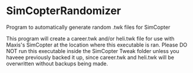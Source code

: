 # SimCopterRandomizer
Program to automatically generate random .twk files for SimCopter

This program will create a career.twk and/or heli.twk file for use with Maxis's SimCopter at the location where this executable is ran.
Please DO NOT run this executable inside the SimCopter Tweak folder unless you haveee previously backed it up, 
since career.twk and heli.twk will be overwritten without backups being made.

